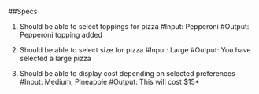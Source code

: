 ##Specs
1. Should be able to select toppings for pizza
#Input: Pepperoni
#Output: Pepperoni topping added

2. Should be able to select size for pizza
#Input: Large
#Output: You have selected a large pizza

3. Should be able to display cost depending on selected preferences
#Input: Medium, Pineapple
#Output: This will cost $15*
